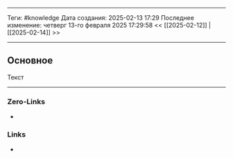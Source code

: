 ___
Теги: #knowledge 
Дата создания: 2025-02-13 17:29 
Последнее изменение: четверг 13-го февраля 2025 17:29:58
<< [[2025-02-12]] | [[2025-02-14]] >> 
___
## Основное

Текст

___
### Zero-Links
- 

### Links
- 
